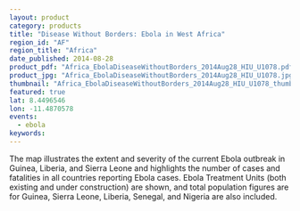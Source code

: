 ```yaml
---
layout: product
category: products
title: "Disease Without Borders: Ebola in West Africa"
region_id: "AF"
region_title: "Africa"
date_published: 2014-08-28
product_pdf: "Africa_EbolaDiseaseWithoutBorders_2014Aug28_HIU_U1078.pdf"
product_jpg: "Africa_EbolaDiseaseWithoutBorders_2014Aug28_HIU_U1078.jpg"
thumbnail: "Africa_EbolaDiseaseWithoutBorders_2014Aug28_HIU_U1078_thumb.jpg"
featured: true
lat: 8.4496546 
lon: -11.4870578
events:
  - ebola
keywords:
---
```

The map illustrates the extent and severity of the current Ebola outbreak in Guinea, Liberia, and Sierra Leone and highlights the number of cases and fatalities in all countries reporting Ebola cases. Ebola Treatment Units (both existing and under construction) are shown, and total population figures are for Guinea, Sierra Leone, Liberia, Senegal, and Nigeria are also included.
